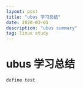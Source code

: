 ```yaml
---
layout: post
title: "ubus 学习总结"
date: 2020-03-01
description: "ubus summary"
tag: linux study
---
```

# ubus 学习总结   

```
define test
```  
